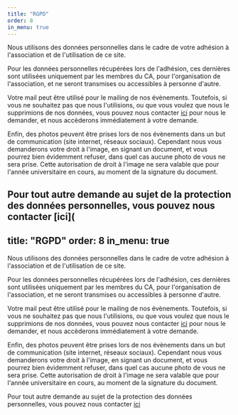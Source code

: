 ```yaml
---
title: "RGPD"
order: 8
in_menu: true
---
```

Nous utilisons des données personnelles dans le cadre de votre adhésion à l'association et de l'utilisation de ce site.

Pour les données personnelles récupérées lors de l'adhésion, ces dernières sont utilisées uniquement par les membres du CA, pour l'organisation de l'association, et ne seront transmises ou accessibles à personne d'autre.

Votre mail peut être utilisé pour le mailing de nos évènements. Toutefois, si vous ne souhaitez pas que nous l'utilisions, ou que vous voulez que nous le supprimions de nos données, vous pouvez nous contacter [ici](https://felides-jdr.fr/contact.html) pour nous le demander, et nous accèderons immédiatement à votre demande.

Enfin, des photos peuvent être prises lors de nos évènements dans un but de communication (site internet, réseaux sociaux). Cependant nous vous demanderons votre droit à l'image, en signant un document, et vous pourrez bien évidemment refuser, dans quel cas aucune photo de vous ne sera prise. Cette autorisation de droit à l'image ne sera valable que pour l'année universitaire en cours, au moment de la signature du document.

Pour tout autre demande au sujet de la protection des données personnelles, vous pouvez nous contacter [ici](
---
title: "RGPD"
order: 8
in_menu: true
---
Nous utilisons des données personnelles dans le cadre de votre adhésion à l'association et de l'utilisation de ce site.


Pour les données personnelles récupérées lors de l'adhésion, ces dernières sont utilisées uniquement par les membres du CA, pour l'organisation de l'association, et ne seront transmises ou accessibles à personne d'autre.


Votre mail peut être utilisé pour le mailing de nos évènements. Toutefois, si vous ne souhaitez pas que nous l'utilisions, ou que vous voulez que nous le supprimions de nos données, vous pouvez nous contacter [ici](https://felides-jdr.fr/contact.html) pour nous le demander, et nous accèderons immédiatement à votre demande.


Enfin, des photos peuvent être prises lors de nos évènements dans un but de communication (site internet, réseaux sociaux). Cependant nous vous demanderons votre droit à l'image, en signant un document, et vous pourrez bien évidemment refuser, dans quel cas aucune photo de vous ne sera prise. Cette autorisation de droit à l'image ne sera valable que pour l'année universitaire en cours, au moment de la signature du document.


Pour tout autre demande au sujet de la protection des données personnelles, vous pouvez nous contacter [ici](https://felides-jdr.fr/contact.html)

